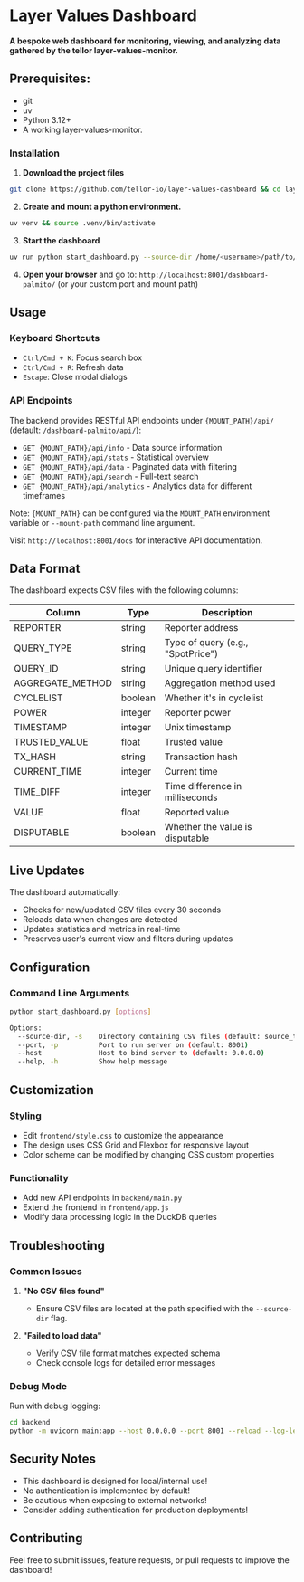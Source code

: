 # Layer Values Dashboard

   **A bespoke web dashboard for monitoring, viewing, and analyzing data gathered by the tellor layer-values-monitor.**

## Prerequisites:
- git
- uv
- Python 3.12+
- A working layer-values-monitor.

### Installation

1. **Download the project files**

```sh
git clone https://github.com/tellor-io/layer-values-dashboard && cd layer-values-dashboard
```

2. **Create and mount a python environment.**

```sh
uv venv && source .venv/bin/activate
```

3. **Start the dashboard**

```sh
uv run python start_dashboard.py --source-dir /home/<username>/path/to/layer-values-monitor/logs/ --port 8001
```

4. **Open your browser** and go to: `http://localhost:8001/dashboard-palmito/` (or your custom port and mount path)

## Usage

### Keyboard Shortcuts

- `Ctrl/Cmd + K`: Focus search box
- `Ctrl/Cmd + R`: Refresh data
- `Escape`: Close modal dialogs

### API Endpoints

The backend provides RESTful API endpoints under `{MOUNT_PATH}/api/` (default: `/dashboard-palmito/api/`):

- `GET {MOUNT_PATH}/api/info` - Data source information
- `GET {MOUNT_PATH}/api/stats` - Statistical overview
- `GET {MOUNT_PATH}/api/data` - Paginated data with filtering
- `GET {MOUNT_PATH}/api/search` - Full-text search
- `GET {MOUNT_PATH}/api/analytics` - Analytics data for different timeframes

Note: `{MOUNT_PATH}` can be configured via the `MOUNT_PATH` environment variable or `--mount-path` command line argument.

Visit `http://localhost:8001/docs` for interactive API documentation.

## Data Format

The dashboard expects CSV files with the following columns:

| Column | Type | Description |
|--------|------|-------------|
| REPORTER | string | Reporter address |
| QUERY_TYPE | string | Type of query (e.g., "SpotPrice") |
| QUERY_ID | string | Unique query identifier |
| AGGREGATE_METHOD | string | Aggregation method used |
| CYCLELIST | boolean | Whether it's in cyclelist |
| POWER | integer | Reporter power |
| TIMESTAMP | integer | Unix timestamp |
| TRUSTED_VALUE | float | Trusted value |
| TX_HASH | string | Transaction hash |
| CURRENT_TIME | integer | Current time |
| TIME_DIFF | integer | Time difference in milliseconds |
| VALUE | float | Reported value |
| DISPUTABLE | boolean | Whether the value is disputable |

## Live Updates

The dashboard automatically:
- Checks for new/updated CSV files every 30 seconds
- Reloads data when changes are detected
- Updates statistics and metrics in real-time
- Preserves user's current view and filters during updates

## Configuration

### Command Line Arguments

```bash
python start_dashboard.py [options]

Options:
  --source-dir, -s    Directory containing CSV files (default: source_tables)
  --port, -p          Port to run server on (default: 8001)
  --host              Host to bind server to (default: 0.0.0.0)
  --help, -h          Show help message
```

## Customization

### Styling
- Edit `frontend/style.css` to customize the appearance
- The design uses CSS Grid and Flexbox for responsive layout
- Color scheme can be modified by changing CSS custom properties

### Functionality
- Add new API endpoints in `backend/main.py`
- Extend the frontend in `frontend/app.js`
- Modify data processing logic in the DuckDB queries

## Troubleshooting

### Common Issues

1. **"No CSV files found"**
   - Ensure CSV files are located at the path specified with the `--source-dir` flag.

2. **"Failed to load data"**
   - Verify CSV file format matches expected schema
   - Check console logs for detailed error messages

### Debug Mode

Run with debug logging:
```bash
cd backend
python -m uvicorn main:app --host 0.0.0.0 --port 8001 --reload --log-level debug
```

## Security Notes

- This dashboard is designed for local/internal use!
- No authentication is implemented by default!
- Be cautious when exposing to external networks!
- Consider adding authentication for production deployments!

## Contributing

Feel free to submit issues, feature requests, or pull requests to improve the dashboard!
